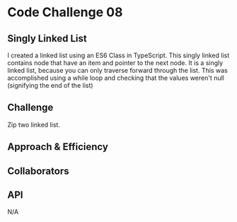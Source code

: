 # Code Challenge 08

## Singly Linked List

I created a linked list using an ES6 Class in TypeScript. This singly linked list contains node that have an item and pointer to the next node. It is a singly linked list, because you can only traverse forward through the list. This was accomplished using a while loop and checking that the values weren't null (signifying the end of the list)

## Challenge

Zip two linked list.

## Approach & Efficiency

## Collaborators

## API

N/A
